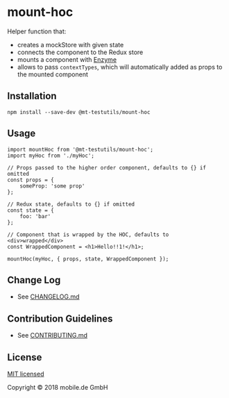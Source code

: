# mount-hoc

Helper function that:

* creates a mockStore with given state
* connects the component to the Redux store
* mounts a component with [Enzyme](http://airbnb.io/enzyme/)
* allows to pass `contextTypes`, which will automatically added as props to the mounted component

## Installation

    npm install --save-dev @mt-testutils/mount-hoc
    
## Usage

    import mountHoc from '@mt-testutils/mount-hoc';
    import myHoc from './myHoc';
    
    // Props passed to the higher order component, defaults to {} if omitted
    const props = {
        someProp: 'some prop'
    };
    
    // Redux state, defaults to {} if omitted
    const state = {
        foo: 'bar'
    };
    
    // Component that is wrapped by the HOC, defaults to <div>wrapped</div>
    const WrappedComponent = <h1>Hello!!1!</h1>;
    
    mountHoc(myHoc, { props, state, WrappedComponent });
    
## Change Log

* See [CHANGELOG.md](CHANGELOG.md)

## Contribution Guidelines

* See [CONTRIBUTING.md](../../CONTRIBUTING.md)

## License

[MIT licensed](LICENSE)

Copyright © 2018 mobile.de GmbH
